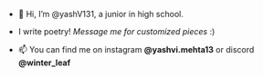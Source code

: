 - 👋 Hi, I’m @yashV131, a junior in high school.
- I write poetry! _Message me for customized pieces_ :)
  
- 📫 You can find me on instagram **@yashvi.mehta13** or discord **@winter_leaf**

<!---
yashV131/yashV131 is a ✨ special ✨ repository because its `README.md` (this file) appears on your GitHub profile.
You can click the Preview link to take a look at your changes.
--->
